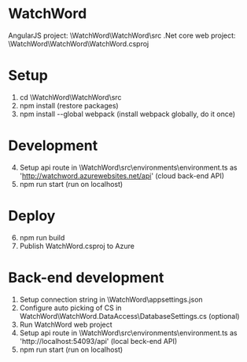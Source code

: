 # WatchWord

AngularJS project: \WatchWord\WatchWord\src
.Net core web project: \WatchWord\WatchWord\WatchWord.csproj

# Setup

01. cd \WatchWord\WatchWord\src
02. npm install (restore packages)
03. npm install --global webpack  (install webpack globally, do it once)

# Development

04. Setup api route in \WatchWord\src\environments\environment.ts as 'http://watchword.azurewebsites.net/api' (cloud back-end API)
05. npm run start (run on localhost)

# Deploy

06. npm run build
07. Publish WatchWord.csproj to Azure

# Back-end development

01. Setup connection string in \WatchWord\appsettings.json
02. Configure auto picking of CS in WatchWord\WatchWord.DataAccess\DatabaseSettings.cs (optional)
03. Run WatchWord web project
04. Setup api route in \WatchWord\src\environments\environment.ts as 'http://localhost:54093/api' (local beck-end API)
05. npm run start (run on localhost)
